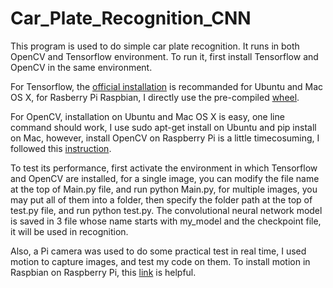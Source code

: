 # Car_Plate_Recognition_CNN

This program is used to do simple car plate recognition. It runs in both OpenCV and Tensorflow environment. To run it, first install Tensorflow and OpenCV in the same environment.

For Tensorflow, the [official installation](https://www.tensorflow.org/install/install_mac) is recommanded for Ubuntu and Mac OS X, for Rasberry Pi Raspbian, I directly use the pre-compiled [wheel](https://github.com/samjabrahams/tensorflow-on-raspberry-pi). 

For OpenCV, installation on Ubuntu and Mac OS X is easy, one line command should work, I use sudo apt-get install on Ubuntu and pip install on Mac, however, install OpenCV on Raspberry Pi is a little timecosuming, I followed this [instruction](http://www.pyimagesearch.com/2015/10/26/how-to-install-opencv-3-on-raspbian-jessie/). 

To test its performance, first activate the environment in which Tensorflow and OpenCV are installed, for a single image, you can modify the file name at the top of Main.py file, and run python Main.py, for multiple images, you may put all of them into a folder, then specify the folder path at the top of test.py file, and run python test.py. The convolutional neural network model is saved in 3 file whose name starts with my_model and the checkpoint file, it will be used in recognition. 

Also, a Pi camera was used to do some practical test in real time, I used motion to capture images, and test my code on them. To install motion in Raspbian on Raspberry Pi, this [link](http://sjj.azurewebsites.net/?p=701) is helpful.
